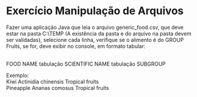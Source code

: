 <h1> Exercício Manipulação de Arquivos </h2>
Fazer uma aplicação Java que leia o arquivo generic_food.csv, que deve estar na pasta C:\TEMP 
(A existência da pasta e do arquivo na pasta devem ser validadas), selecione cada linha, verifique 
se o alimento é do GROUP Fruits, se for, deve exibir no console, em formato tabular:

<br>FOOD NAME tabulação SCIENTIFIC NAME tabulação SUBGROUP

Exemplo:
<br>Kiwi Actinidia chinensis Tropical fruits
<br>Pineapple Ananas comosus Tropical fruits
